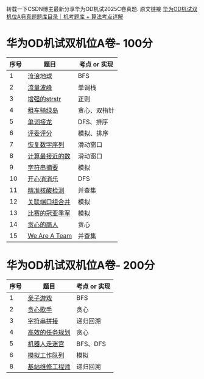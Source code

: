 转载一下CSDN博主最新分享华为OD机试2025C卷真题. 原文链接 [华为OD机试双机位A卷真题题库目录｜机考题库 + 算法考点详解](https://blog.csdn.net/qq_45776114/article/details/145076776)

# 华为OD机试双机位A卷- 100分
| 序号 |题目  | 考点 or 实现 |
|--|--|--|
|  1| [流浪地球](https://blog.csdn.net/qq_45776114/article/details/151656023) |BFS|
|  2| [流量波峰](https://blog.csdn.net/qq_45776114/article/details/151701803) |单调栈|
|  3| [增强的strstr](https://blog.csdn.net/qq_45776114/article/details/151729169) |正则|
|  4| [租车骑绿岛](https://blog.csdn.net/qq_45776114/article/details/151783287) |贪心、双指针|
|  5| [单词接龙](https://blog.csdn.net/qq_45776114/article/details/151787422) |DFS、排序|
|  6| [评委评分](https://blog.csdn.net/qq_45776114/article/details/151820160) |模拟、排序|
|  7| [恢复数字序列](https://blog.csdn.net/qq_45776114/article/details/151830613) |滑动窗口|
|  8| [计算最接近的数](https://blog.csdn.net/qq_45776114/article/details/151862563) |滑动窗口|
|  9| [字符串摘要](https://blog.csdn.net/qq_45776114/article/details/151889866) |模拟|
|  10| [开心消消乐](https://blog.csdn.net/qq_45776114/article/details/151899669) |DFS|
|  11| [精准核酸检测](https://blog.csdn.net/qq_45776114/article/details/151922261) |并查集|
|  12| [关联端口组合并](https://blog.csdn.net/qq_45776114/article/details/151952793) |模拟|
|  13| [比赛的冠亚季军](https://blog.csdn.net/qq_45776114/article/details/151956536) |模拟|
|  14| [贪心的商人](https://blog.csdn.net/qq_45776114/article/details/151987999) |贪心|
|  15| [We Are A Team](https://blog.csdn.net/qq_45776114/article/details/151988570) |并查集|

# 华为OD机试双机位A卷- 200分
| 序号 |题目  | 考点 or 实现 |
|--|--|--|
|  1| [亲子游戏](https://blog.csdn.net/qq_45776114/article/details/151655970) |BFS|
|  2| [贪心歌手](https://blog.csdn.net/qq_45776114/article/details/151808473) |贪心|
|  3| [字符串拼接](https://blog.csdn.net/qq_45776114/article/details/151816112) |递归回溯|
|  4| [高效的任务规划](https://blog.csdn.net/qq_45776114/article/details/151852186) |贪心|
|  5| [机器人走迷宫](https://blog.csdn.net/qq_45776114/article/details/151895326) |BFS、DFS|
|  6| [模拟工作队列](https://blog.csdn.net/qq_45776114/article/details/151923247) |模拟|
|  8| [基站维修工程师](https://blog.csdn.net/qq_45776114/article/details/151958118) |递归回溯|
